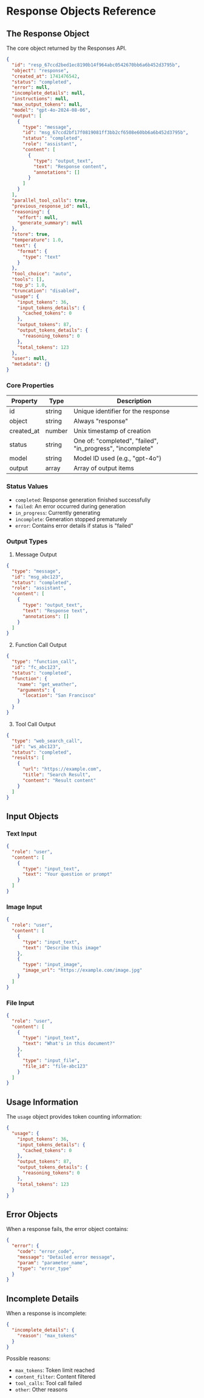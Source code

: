 # Response Objects Reference

## The Response Object

The core object returned by the Responses API.

```json
{
  "id": "resp_67ccd2bed1ec8190b14f964abc0542670bb6a6b452d3795b",
  "object": "response",
  "created_at": 1741476542,
  "status": "completed",
  "error": null,
  "incomplete_details": null,
  "instructions": null,
  "max_output_tokens": null,
  "model": "gpt-4o-2024-08-06",
  "output": [
    {
      "type": "message",
      "id": "msg_67ccd2bf17f0819081ff3bb2cf6508e60bb6a6b452d3795b",
      "status": "completed",
      "role": "assistant",
      "content": [
        {
          "type": "output_text",
          "text": "Response content",
          "annotations": []
        }
      ]
    }
  ],
  "parallel_tool_calls": true,
  "previous_response_id": null,
  "reasoning": {
    "effort": null,
    "generate_summary": null
  },
  "store": true,
  "temperature": 1.0,
  "text": {
    "format": {
      "type": "text"
    }
  },
  "tool_choice": "auto",
  "tools": [],
  "top_p": 1.0,
  "truncation": "disabled",
  "usage": {
    "input_tokens": 36,
    "input_tokens_details": {
      "cached_tokens": 0
    },
    "output_tokens": 87,
    "output_tokens_details": {
      "reasoning_tokens": 0
    },
    "total_tokens": 123
  },
  "user": null,
  "metadata": {}
}
```

### Core Properties

| Property | Type | Description |
|----------|------|-------------|
| id | string | Unique identifier for the response |
| object | string | Always "response" |
| created_at | number | Unix timestamp of creation |
| status | string | One of: "completed", "failed", "in_progress", "incomplete" |
| model | string | Model ID used (e.g., "gpt-4o") |
| output | array | Array of output items |

### Status Values

- `completed`: Response generation finished successfully
- `failed`: An error occurred during generation
- `in_progress`: Currently generating
- `incomplete`: Generation stopped prematurely
- `error`: Contains error details if status is "failed"

### Output Types

1. Message Output
```json
{
  "type": "message",
  "id": "msg_abc123",
  "status": "completed",
  "role": "assistant",
  "content": [
    {
      "type": "output_text",
      "text": "Response text",
      "annotations": []
    }
  ]
}
```

2. Function Call Output
```json
{
  "type": "function_call",
  "id": "fc_abc123",
  "status": "completed",
  "function": {
    "name": "get_weather",
    "arguments": {
      "location": "San Francisco"
    }
  }
}
```

3. Tool Call Output
```json
{
  "type": "web_search_call",
  "id": "ws_abc123",
  "status": "completed",
  "results": [
    {
      "url": "https://example.com",
      "title": "Search Result",
      "content": "Result content"
    }
  ]
}
```

## Input Objects

### Text Input
```json
{
  "role": "user",
  "content": [
    {
      "type": "input_text",
      "text": "Your question or prompt"
    }
  ]
}
```

### Image Input
```json
{
  "role": "user",
  "content": [
    {
      "type": "input_text",
      "text": "Describe this image"
    },
    {
      "type": "input_image",
      "image_url": "https://example.com/image.jpg"
    }
  ]
}
```

### File Input
```json
{
  "role": "user",
  "content": [
    {
      "type": "input_text",
      "text": "What's in this document?"
    },
    {
      "type": "input_file",
      "file_id": "file-abc123"
    }
  ]
}
```

## Usage Information

The `usage` object provides token counting information:

```json
{
  "usage": {
    "input_tokens": 36,
    "input_tokens_details": {
      "cached_tokens": 0
    },
    "output_tokens": 87,
    "output_tokens_details": {
      "reasoning_tokens": 0
    },
    "total_tokens": 123
  }
}
```

## Error Objects

When a response fails, the error object contains:

```json
{
  "error": {
    "code": "error_code",
    "message": "Detailed error message",
    "param": "parameter_name",
    "type": "error_type"
  }
}
```

## Incomplete Details

When a response is incomplete:

```json
{
  "incomplete_details": {
    "reason": "max_tokens"
  }
}
```

Possible reasons:
- `max_tokens`: Token limit reached
- `content_filter`: Content filtered
- `tool_calls`: Tool call failed
- `other`: Other reasons
